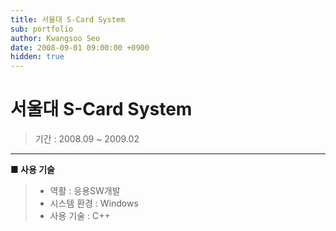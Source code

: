 ```yaml
---
title: 서울대 S-Card System
sub: portfolio
author: Kwangsoo Seo
date: 2008-09-01 09:00:00 +0900
hidden: true
---
```


# 서울대 S-Card System
> 기간 : 2008.09 ~ 2009.02

---

**■ 사용 기술**

>  * 역활 : 응용SW개발
>  * 시스템 환경 : Windows
>  * 사용 기술 : C++

